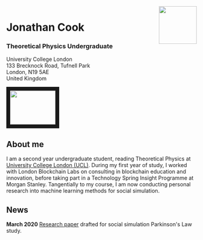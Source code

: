 <img align="right" width="100" height="100" src="https://avatars2.githubusercontent.com/u/61160978?s=96&v=4">

# Jonathan Cook
### Theoretical Physics Undergraduate

<head>
  University College London<br/>
  133 Brecknock Road, Tufnell Park<br/>
  London, N19 5AE<br/>
  United Kingdom
 </head>
 
 <a href="https://www.linkedin.com/in/jonathan-cook-78339618a/
" target="_blank"><img src="https://upload.wikimedia.org/wikipedia/commons/thumb/c/c9/Linkedin.svg/1200px-Linkedin.svg.png" 
width="120" height="90" border="10" /></a>

## About me

I am a second year undergraduate student, reading Theoretical Physics at [University College London (UCL)](https://www.ucl.ac.uk). During my first year of study, I worked with London Blockchain Labs on consulting in blockchain education and innovation, before taking part in a Technology Spring Insight Programme at Morgan Stanley. Tangentially to my course, I am now conducting personal research into machine learning methods for social simulation. 

## News

**March 2020**
[Research paper](https://github.com/jonathan-cook235/ideation/blob/master/Why%20We%20Disagree.pdf) drafted for social simulation Parkinson's Law study.
